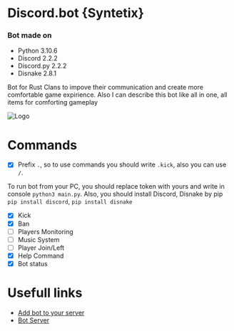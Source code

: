 # Discord.bot {Syntetix}
### Bot made on
- Python             3.10.6
- Discord            2.2.2
- Discord.py         2.2.2
- Disnake            2.8.1

Bot for Rust Clans to impove their communication and create more comfortable game expirience. 
Also I can describe this bot like all in one, all items for comforting gameplay

![Logo](https://docs.disnake.dev/en/stable/_static/disnake.svg)

# Commands
- [x] Prefix `.`, so to use commands you should write `.kick`, also you can use `/`.

To run bot from your PC, you should replace token with yours and write in console `python3 main.py`.
Also, you should install Discord, Disnake by pip `pip install discord`, `pip install disnake`
- [x] Kick 
- [x] Ban
- [ ] Players Monitoring
- [ ] Music System
- [ ] Player Join/Left
- [x] Help Command
- [x] Bot status

# Usefull links

- [Add bot to your server](https://cutt.ly/Syntetix)
- [Bot Server](https://discord.gg/jZPSbdHpNk)
